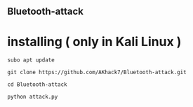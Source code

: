 ## Bluetooth-attack
# installing ( only in Kali Linux )

```
subo apt update
```
```
git clone https://github.com/AKhack7/Bluetooth-attack.git
```
```
cd Bluetooth-attack
```
```
python attack.py
```
